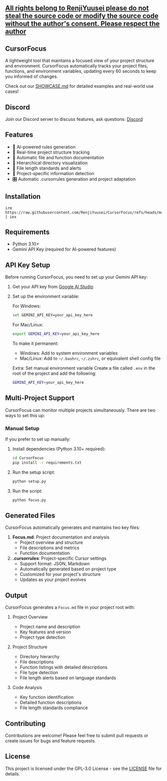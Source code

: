 ## [All rights belong to RenjiYuusei please do not steal the source code or modify the source code without the author's consent. Please respect the author](https://github.com/RenjiYuusei/CursorFocus)

## CursorFocus

A lightweight tool that maintains a focused view of your project structure and environment. CursorFocus automatically tracks your project files, functions, and environment variables, updating every 60 seconds to keep you informed of changes.

Check out our [SHOWCASE.md](SHOWCASE.md) for detailed examples and real-world use cases!

## Discord

Join our Discord server to discuss features, ask questions: [Discord](https://discord.gg/N6FBdRZ8sw)

## Features

- 🤖 AI-powered rules generation
- 🔄 Real-time project structure tracking
- 📝 Automatic file and function documentation
- 🌳 Hierarchical directory visualization
- 📏 File length standards and alerts
- 🎯 Project-specific information detection
- 🎛️ Automatic .cursorrules generation and project adaptation

## Installation
```
irm https://raw.githubusercontent.com/RenjiYuusei/CursorFocus/refs/heads/main/install.ps1 | iex
```

## Requirements

- Python 3.10+
- Gemini API Key (required for AI-powered features)

## API Key Setup

Before running CursorFocus, you need to set up your Gemini API key:

1. Get your API key from [Google AI Studio](https://makersuite.google.com/app/apikey)

2. Set up the environment variable:

   For Windows:

   ```bash
   set GEMINI_API_KEY=your_api_key_here
   ```

   For Mac/Linux:

   ```bash
   export GEMINI_API_KEY=your_api_key_here
   ```

   To make it permanent:

   - Windows: Add to system environment variables
   - Mac/Linux: Add to `~/.bashrc`, `~/.zshrc`, or equivalent shell config file

   Extra: Set manual environment variable
   Create a file called `.env` in the root of the project and add the following:
   ```bash
   GEMINI_API_KEY=your_api_key_here
   ```


## Multi-Project Support

CursorFocus can monitor multiple projects simultaneously. There are two ways to set this up:


### Manual Setup

If you prefer to set up manually:

1. Install dependencies (Python 3.10+ required):

   ```bash
   cd CursorFocus
   pip install -r requirements.txt
   ```

2. Run the setup script:
   ```bash
   python setup.py
   ```

3. Run the script:
   ```bash
   python focus.py
   ```

## Generated Files

CursorFocus automatically generates and maintains two key files:

1. **Focus.md**: Project documentation and analysis
   - Project overview and structure
   - File descriptions and metrics
   - Function documentation
2. **.cursorrules**: Project-specific Cursor settings
   - Support format: JSON, Markdown
   - Automatically generated based on project type
   - Customized for your project's structure
   - Updates as your project evolves

## Output

CursorFocus generates a `Focus.md` file in your project root with:

1. Project Overview

   - Project name and description
   - Key features and version
   - Project type detection

2. Project Structure

   - Directory hierarchy
   - File descriptions
   - Function listings with detailed descriptions
   - File type detection
   - File length alerts based on language standards

3. Code Analysis
   - Key function identification
   - Detailed function descriptions
   - File length standards compliance

## Contributing

Contributions are welcome! Please feel free to submit pull requests or create issues for bugs and feature requests.

## License

This project is licensed under the GPL-3.0 License - see the [LICENSE](LICENSE) file for details.
